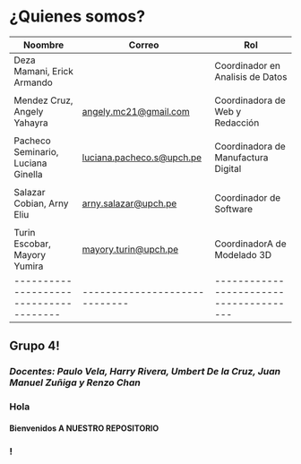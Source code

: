 # ¿Quienes somos?

|                Noombre               |           Correo            |                  Rol                  |
|--------------------------------------|-----------------------------|---------------------------------------|
|  Deza Mamani, Erick Armando          |                             |  Coordinador en Analisis de Datos     |
|                                      |                             |                                       |
|  Mendez Cruz, Angely Yahayra         |  angely.mc21@gmail.com      |  Coordinadora de Web y Redacción      |
|                                      |                             |                                       |
|  Pacheco Seminario, Luciana Ginella  |  luciana.pacheco.s@upch.pe  |  Coordinadora de Manufactura Digital  |
|                                      |                             |                                       |
|  Salazar Cobian, Arny Eliu           |  arny.salazar@upch.pe       |  Coordinador de Software              |
|                                      |                             |                                       |
|  Turin Escobar, Mayory Yumira        |  mayory.turin@upch.pe       |  CoordinadorA de Modelado 3D          |
|--------------------------------------|-----------------------------|---------------------------------------|
## Grupo 4!
### *Docentes: Paulo Vela, Harry Rivera, Umbert De la Cruz, Juan Manuel Zuñiga y Renzo Chan*

### Hola
#### Bienvenidos A NUESTRO REPOSITORIO
### !
